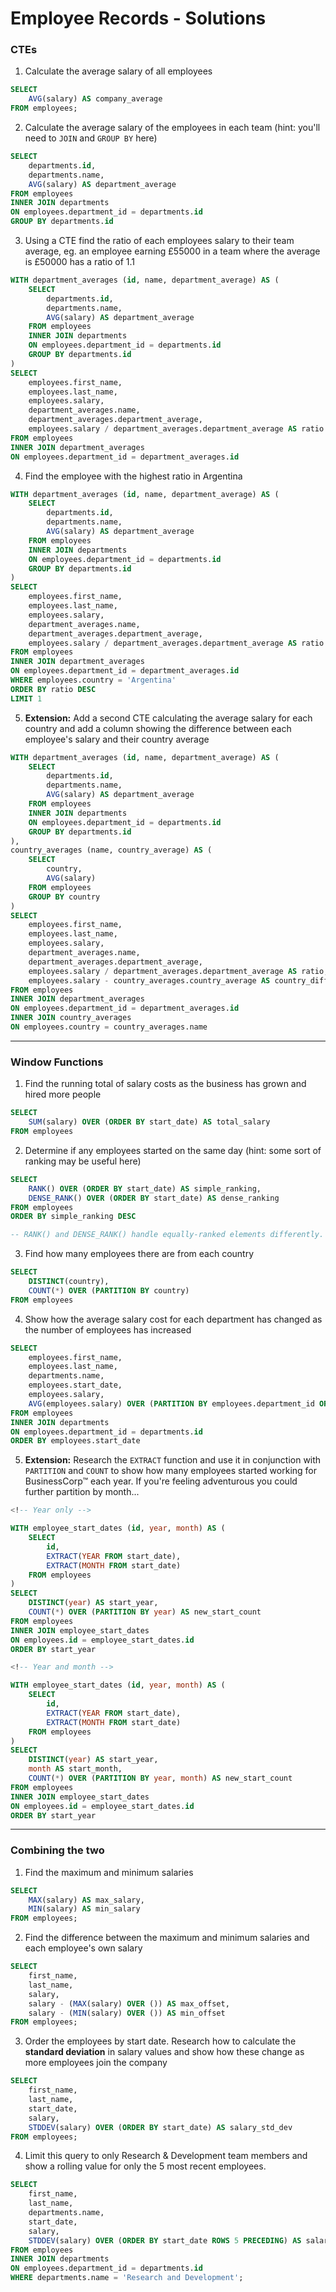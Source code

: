 # Employee Records - Solutions

### CTEs

1) Calculate the average salary of all employees

```sql
SELECT
	AVG(salary) AS company_average
FROM employees;
```

2) Calculate the average salary of the employees in each team (hint: you'll need to `JOIN` and `GROUP BY` here)

```sql
SELECT
	departments.id,
	departments.name,
	AVG(salary) AS department_average
FROM employees
INNER JOIN departments
ON employees.department_id = departments.id
GROUP BY departments.id
```

3) Using a CTE find the ratio of each employees salary to their team average, eg. an employee earning £55000 in a team where the average is £50000 has a ratio of 1.1

```sql
WITH department_averages (id, name, department_average) AS (
	SELECT
		departments.id,
		departments.name,
		AVG(salary) AS department_average
	FROM employees
	INNER JOIN departments
	ON employees.department_id = departments.id
	GROUP BY departments.id
)
SELECT
	employees.first_name,
	employees.last_name,
	employees.salary,
	department_averages.name,
	department_averages.department_average,
	employees.salary / department_averages.department_average AS ratio
FROM employees
INNER JOIN department_averages
ON employees.department_id = department_averages.id
```

4) Find the employee with the highest ratio in Argentina

```sql
WITH department_averages (id, name, department_average) AS (
	SELECT
		departments.id,
		departments.name,
		AVG(salary) AS department_average
	FROM employees
	INNER JOIN departments
	ON employees.department_id = departments.id
	GROUP BY departments.id
)
SELECT
	employees.first_name,
	employees.last_name,
	employees.salary,
	department_averages.name,
	department_averages.department_average,
	employees.salary / department_averages.department_average AS ratio
FROM employees
INNER JOIN department_averages
ON employees.department_id = department_averages.id
WHERE employees.country = 'Argentina'
ORDER BY ratio DESC
LIMIT 1
```

5) **Extension:** Add a second CTE calculating the average salary for each country and add a column showing the difference between each employee's salary and their country average

```sql
WITH department_averages (id, name, department_average) AS (
	SELECT
		departments.id,
		departments.name,
		AVG(salary) AS department_average
	FROM employees
	INNER JOIN departments
	ON employees.department_id = departments.id
	GROUP BY departments.id
),
country_averages (name, country_average) AS (
	SELECT
		country,
		AVG(salary)
	FROM employees
	GROUP BY country
)
SELECT
	employees.first_name,
	employees.last_name,
	employees.salary,
	department_averages.name,
	department_averages.department_average,
	employees.salary / department_averages.department_average AS ratio,
	employees.salary - country_averages.country_average AS country_difference
FROM employees
INNER JOIN department_averages
ON employees.department_id = department_averages.id
INNER JOIN country_averages
ON employees.country = country_averages.name
```

---

### Window Functions

1) Find the running total of salary costs as the business has grown and hired more people

```sql
SELECT 
	SUM(salary) OVER (ORDER BY start_date) AS total_salary
FROM employees
```

2) Determine if any employees started on the same day (hint: some sort of ranking may be useful here)

```sql
SELECT 
	RANK() OVER (ORDER BY start_date) AS simple_ranking,
	DENSE_RANK() OVER (ORDER BY start_date) AS dense_ranking
FROM employees
ORDER BY simple_ranking DESC

-- RANK() and DENSE_RANK() handle equally-ranked elements differently. If these numbers match then there are no equally-ranked rows but as soon as two values match the counts will become offset. That has happened here, so the answer is "yes - some employees started on the same day"
```

3) Find how many employees there are from each country

```sql
SELECT
	DISTINCT(country),
	COUNT(*) OVER (PARTITION BY country)
FROM employees
```

4) Show how the average salary cost for each department has changed as the number of employees has increased

```sql
SELECT
	employees.first_name,
	employees.last_name,
	departments.name,
	employees.start_date,
	employees.salary,
	AVG(employees.salary) OVER (PARTITION BY employees.department_id ORDER BY employees.start_date) AS dept_average
FROM employees
INNER JOIN departments
ON employees.department_id = departments.id
ORDER BY employees.start_date
```

5) **Extension:** Research the `EXTRACT` function and use it in conjunction with `PARTITION` and `COUNT` to show how many employees started working for BusinessCorp&#8482; each year. If you're feeling adventurous you could further partition by month...

```sql
<!-- Year only -->

WITH employee_start_dates (id, year, month) AS (
	SELECT
		id,
		EXTRACT(YEAR FROM start_date),
		EXTRACT(MONTH FROM start_date)
	FROM employees
)
SELECT
	DISTINCT(year) AS start_year,
	COUNT(*) OVER (PARTITION BY year) AS new_start_count
FROM employees
INNER JOIN employee_start_dates
ON employees.id = employee_start_dates.id
ORDER BY start_year
```

```sql
<!-- Year and month -->

WITH employee_start_dates (id, year, month) AS (
	SELECT
		id,
		EXTRACT(YEAR FROM start_date),
		EXTRACT(MONTH FROM start_date)
	FROM employees
)
SELECT
	DISTINCT(year) AS start_year,
	month AS start_month,
	COUNT(*) OVER (PARTITION BY year, month) AS new_start_count
FROM employees
INNER JOIN employee_start_dates
ON employees.id = employee_start_dates.id
ORDER BY start_year
```

---

### Combining the two

1) Find the maximum and minimum salaries

```sql
SELECT
	MAX(salary) AS max_salary,
	MIN(salary) AS min_salary
FROM employees;
```

2) Find the difference between the maximum and minimum salaries and each employee's own salary

```sql
SELECT
	first_name,
	last_name,
	salary,
	salary - (MAX(salary) OVER ()) AS max_offset,
	salary - (MIN(salary) OVER ()) AS min_offset
FROM employees;
```

3) Order the employees by start date. Research how to calculate the **standard deviation** in salary values and show how these change as more employees join the company

```sql
SELECT
	first_name,
	last_name,
	start_date,
	salary,
	STDDEV(salary) OVER (ORDER BY start_date) AS salary_std_dev
FROM employees;
```


4) Limit this query to only Research & Development team members and show a rolling value for only the 5 most recent employees.

```sql
SELECT
	first_name,
	last_name,
	departments.name,
	start_date,
	salary,
	STDDEV(salary) OVER (ORDER BY start_date ROWS 5 PRECEDING) AS salary_std_dev
FROM employees
INNER JOIN departments
ON employees.department_id = departments.id
WHERE departments.name = 'Research and Development';
```